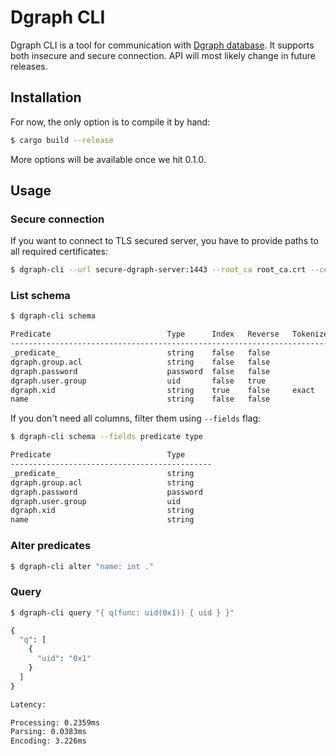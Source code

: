 # Dgraph CLI

Dgraph CLI is a tool for communication with [Dgraph database](https://dgraph.io/).
It supports both insecure and secure connection. API will most likely change in
future releases.

## Installation

For now, the only option is to compile it by hand:

```bash
$ cargo build --release
```

More options will be available once we hit 0.1.0.

## Usage

### Secure connection

If you want to connect to TLS secured server, you have to provide paths to all
required certificates:

```bash
$ dgraph-cli --url secure-dgraph-server:1443 --root_ca root_ca.crt --cert cert.crt --private_key private.key schema
```

### List schema

```bash
$ dgraph-cli schema

Predicate                          Type      Index   Reverse   Tokenizers       List    Count   Upsert   Lang
-----------------------------------------------------------------------------------------------------------------
_predicate_                        string    false   false                      true    false   false    false
dgraph.group.acl                   string    false   false                      false   false   false    false
dgraph.password                    password  false   false                      false   false   false    false
dgraph.user.group                  uid       false   true                       false   false   false    false
dgraph.xid                         string    true    false     exact            false   false   false    false
name                               string    false   false                      false   false   false    false
```

If you don't need all columns, filter them using `--fields` flag:

```bash
$ dgraph-cli schema --fields predicate type

Predicate                          Type
---------------------------------------------
_predicate_                        string
dgraph.group.acl                   string
dgraph.password                    password
dgraph.user.group                  uid
dgraph.xid                         string
name                               string
```

### Alter predicates

```bash
$ dgraph-cli alter "name: int ."
```

### Query

```bash
$ dgraph-cli query "{ q(func: uid(0x1)) { uid } }"

{
  "q": [
    {
      "uid": "0x1"
    }
  ]
}

Latency:

Processing: 0.2359ms
Parsing: 0.0383ms
Encoding: 3.226ms
```